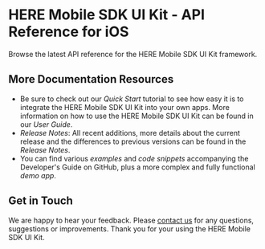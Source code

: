 <!-- This file is used when building the API Reference. -->

# HERE Mobile SDK UI Kit - API Reference for iOS
Browse the latest API reference for the HERE Mobile SDK UI Kit framework.

## More Documentation Resources
- Be sure to check out our _Quick Start_ tutorial to see how easy it is to integrate the HERE Mobile SDK UI Kit into your own apps. More information on how to use the HERE Mobile SDK UI Kit can be found in our _User Guide_.
- _Release Notes_: All recent additions, more details about the current release and the differences to previous versions can be found in the _Release Notes_.
- You can find various _examples_ and _code snippets_ accompanying the Developer's Guide on GitHub, plus a more complex and fully functional _demo app_.

## Get in Touch
We are happy to hear your feedback. Please [contact us](https://developer.here.com/contact-us) for any questions, suggestions or improvements. Thank you for your using the HERE Mobile SDK UI Kit.
